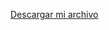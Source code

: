 <a href="https://github.com/Kristhellfp/Evaluacionfinal-javaIII/raw/refs/heads/main/Evaluacionfinal-javaIII/src/DESCARGAS/Evaluacionfinal-javaIII.jar" download="Evaluacionfinal-javaIII.jar">Descargar mi archivo</a>
